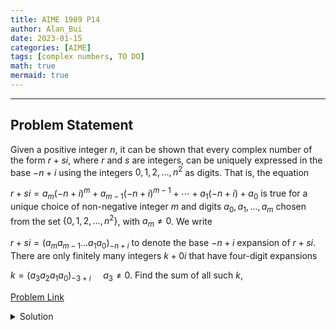 ```yaml
---
title: AIME 1989 P14    
author: Alan_Bui    
date: 2023-01-15
categories: [AIME]
tags: [complex numbers, TO DO]
math: true    
mermaid: true  
---
```


---
## Problem Statement

Given a positive integer $n$, it can be shown that every complex number of the form $r+si$, where $r$ and $s$ are integers, can be uniquely expressed in the base $-n+i$ using the integers $0,1,2,\ldots,n^2$ as digits. That is, the equation

$r+si=a_m(-n+i)^m+a_{m-1}(-n+i)^{m-1}+\cdots +a_1(-n+i)+a_0$
is true for a unique choice of non-negative integer $m$ and digits $a_0,a_1,\ldots,a_m$ chosen from the set $\{0,1,2,\ldots,n^2\}$, with $a_m\ne 0$. We write

$r+si=(a_ma_{m-1}\ldots a_1a_0)_{-n+i}$
to denote the base $-n+i$ expansion of $r+si$. There are only finitely many integers $k+0i$ that have four-digit expansions

$k=(a_3a_2a_1a_0)_{-3+i}~~$
$~~a_3\ne 0.$
Find the sum of all such $k$,

[Problem Link](https://artofproblemsolving.com/wiki/index.php/1989_AIME_Problems/Problem_14)

<details>
<summary> Solution </summary>

</details>